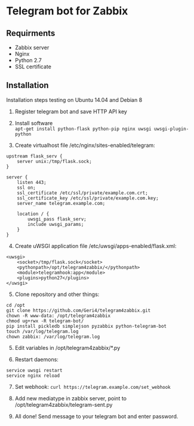 # Telegram bot for Zabbix

## Requirments
* Zabbix server
* Nginx
* Python 2.7
* SSL certificate

## Installation

Installation steps testing on Ubuntu 14.04 and Debian 8

1. Register telegram bot and save HTTP API key

2. Install software  
`apt-get install python-flask python-pip nginx uwsgi uwsgi-plugin-python`

3. Create virtualhost file /etc/nginx/sites-enabled/telegram:
```
upstream flask_serv {
    server unix:/tmp/flask.sock;
}

server {
    listen 443;
    ssl on;
    ssl_certificate /etc/ssl/private/example.com.crt;
    ssl_certificate_key /etc/ssl/private/example.com.key;
    server_name telegram.example.com;

    location / {
        uwsgi_pass flask_serv;
        include uwsgi_params;
    }
}
```

4. Create uWSGI application file /etc/uwsgi/apps-enabled/flask.xml:
```
<uwsgi>
    <socket>/tmp/flask.sock</socket>
    <pythonpath>/opt/telegram4zabbix/</pythonpath>
    <module>telegramhook:app</module>
    <plugins>python27</plugins>
</uwsgi>
```

5. Clone repository and other things:
```
cd /opt
git clone https://github.com/Geri4/telegram4zabbix.git
chown -R www-data: /opt/telegram4zabbix
chmod ug+rwx -R telegram-bot/
pip install pickledb simplejson pyzabbix python-telegram-bot
touch /var/log/telegram.log
chown zabbix: /var/log/telegram.log
```

5. Edit variables in /opt/telegram4zabbix/*.py

6. Restart daemons:
```
service uwsgi restart
service nginx reload
```

7. Set webhook: `curl https://telegram.example.com/set_webhook`

8. Add new mediatype in zabbix server, point to /opt/telegram4zabbix/telegram-sent.py

9. All done! Send message to your telegram bot and enter password.
